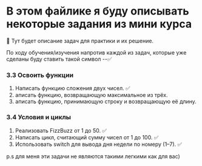 # В этом файлике я буду описывать некоторые задания из мини курса

🚀 Тут будет описание задач для практики и их решение.

По ходу обучения/изучения напротив каждой из задач, которые уже сделаны буду ставить такой символ --✅

### 3.3 Освоить функции

1. Написать функцию сложения двух чисел. ✅
2. аписать функцию, возвращающую максимальное из трёх.
3. аписать функцию, принимающую строку и возвращающую её длину. 



### 3.4 Условия и циклы

1. Реализовать FizzBuzz от 1 до 50.  ✅  
2. Написать цикл, считающий сумму чисел от 1 до 100. ✅ 
3. Использовать switch для вывода дня недели по номеру (1–7). ✅ 

p.s для меня эти задачи не являются такими легкими как для вас)


